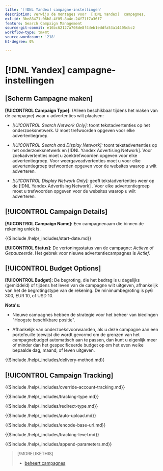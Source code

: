 ```yaml
---
title: '[!DNL Yandex] campagne-instellingen'
description: Verwijs de montages voor  [!DNL Yandex]  campagnes.
exl-id: 3be88471-06b8-4f05-8a4e-24f71f7a36f7
feature: Search Campaign Management
source-git-commit: e16bc62127a708de8f4deb1eddfa53a14405cbc2
workflow-type: tm+mt
source-wordcount: '218'
ht-degree: 0%

---
```


# [!DNL Yandex] campagne-instellingen

## \[Scherm Campagne maken\]

**[!UICONTROL Campaign Type]:** (Alleen beschikbaar tijdens het maken van de campagne) waar u advertenties wilt plaatsen:

* *[!UICONTROL Search Network Only]:* toont tekstadvertenties op het onderzoeksnetwerk. U moet trefwoorden opgeven voor elke advertentiegroep.

* *[!UICONTROL Search and Display Network]:* toont tekstadvertenties op het onderzoeksnetwerk en [!DNL Yandex Advertising Network]. Voor zoekadvertenties moet u zoektrefwoorden opgeven voor elke advertentiegroep. Voor weergaveadvertenties moet u voor elke advertentiegroep trefwoorden opgeven voor de websites waarop u wilt adverteren.

* *[!UICONTROL Display Network Only]:* geeft tekstadvertenties weer op de [!DNL Yandex Advertising Network] . Voor elke advertentiegroep moet u trefwoorden opgeven voor de websites waarop u wilt adverteren.

## [!UICONTROL Campaign Details]

**[!UICONTROL Campaign Name]:** Een campagnenaam die binnen de rekening uniek is.

<!-- **[!UICONTROL Start date]:** -->

{{$include /help/_includes/start-date.md}}

**[!UICONTROL Status]:** De vertoningsstatus van de campagne: *Actieve* of *Gepauzeerde*. Het gebrek voor nieuwe advertentiecampagnes is *Actief*.

## [!UICONTROL Budget Options]

**[!UICONTROL Budget]:** De begroting, die het bedrag is u dagelijks (gemiddeld) of tijdens het leven van de campagne wilt uitgeven, afhankelijk van het de begrotingstype van de rekening. De minimumbegroting is py6 300, EUR 10, of USD 10.

**Nota&#39;s:**

* Nieuwe campagnes hebben de strategie voor het beheer van biedingen &quot;Hoogste beschikbare positie&quot;.

* Afhankelijk van onderzoeksvoorwaarden, als u deze campagne aan een portefeuille toewijst die wordt gevormd om de grenzen van het campagnebudget automatisch aan te passen, dan kunt u eigenlijk meer of minder dan het gespecificeerde budget op om het even welke bepaalde dag, maand, of leven uitgeven.

<!-- **[!UICONTROL Delivery Method]:** -->

{{$include /help/_includes/delivery-method.md}}

## [!UICONTROL Campaign Tracking]

<!-- **[!UICONTROL Override Account Tracking]:** -->

{{$include /help/_includes/override-account-tracking.md}}

<!-- **[!UICONTROL Tracking Type]:** -->

{{$include /help/_includes/tracking-type.md}}

<!-- **[!UICONTROL Redirect Type]:** -->

{{$include /help/_includes/redirect-type.md}}

<!-- **[!UICONTROL Auto Upload]:** -->

{{$include /help/_includes/auto-upload.md}}

<!-- **[!UICONTROL Encode Base URL]:** -->

{{$include /help/_includes/encode-base-url.md}}

<!-- **[!UICONTROL Tracking Level]:** -->

{{$include /help/_includes/tracking-level.md}}

<!-- **[!UICONTROL Append Parameters]:** -->

{{$include /help/_includes/append-parameters.md}}

>[!MORELIKETHIS]
>
>* [ beheert campagnes ](/help/search-social-commerce/campaign-management/campaigns/campaign-manage.md)
